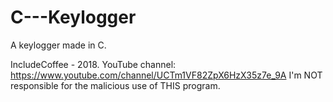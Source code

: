 # C---Keylogger
A keylogger made in C.

IncludeCoffee - 2018.
YouTube channel: https://www.youtube.com/channel/UCTm1VF82ZpX6HzX35z7e_9A
I'm NOT responsible for the malicious use of THIS program.

